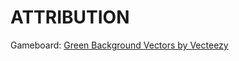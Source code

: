 # ATTRIBUTION

Gameboard: <a href="https://www.vecteezy.com/free-vector/green-background">Green Background Vectors by Vecteezy</a>

